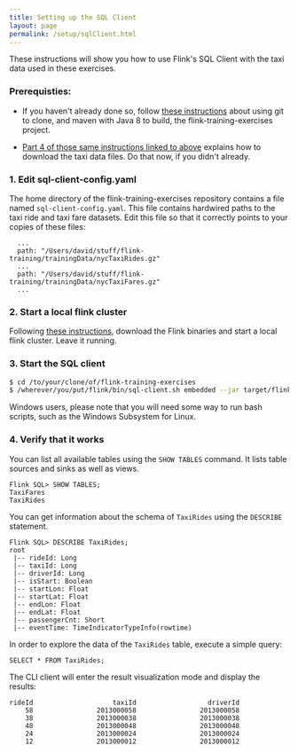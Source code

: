 ```yaml
---
title: Setting up the SQL Client
layout: page
permalink: /setup/sqlClient.html
---
```


These instructions will show you how to use Flink's SQL Client with the taxi data used in these exercises.

### Prerequisties:

* If you haven't already done so, follow [these instructions]({{site.baseurl}}/devEnvSetup.html) about using git to clone, and maven with Java 8 to build, the flink-training-exercises project.

* [Part 4 of those same instructions linked to above]({{site.baseurl}}/devEnvSetup.html) explains how to download the taxi data files. Do that now, if you didn't already.

### 1. Edit sql-client-config.yaml

The home directory of the flink-training-exercises repository contains a file named `sql-client-config.yaml`. This file contains hardwired paths to the taxi ride and taxi fare datasets. Edit this file so that it correctly points to your copies of these files:

      ...
      path: "/Users/david/stuff/flink-training/trainingData/nycTaxiRides.gz"
      ...
      path: "/Users/david/stuff/flink-training/trainingData/nycTaxiFares.gz"
      ...

### 2. Start a local flink cluster

Following [these instructions]({{site.baseurl}}/setup/localCluster.html), download the Flink binaries and start a local flink cluster. Leave it running.

### 3. Start the SQL client

~~~bash
$ cd /to/your/clone/of/flink-training-exercises
$ /wherever/you/put/flink/bin/sql-client.sh embedded --jar target/flink-training-exercises-2.5.2.jar -e sql-client-config.yaml
~~~

<div class="alert alert-info">
Windows users, please note that you will need some way to run bash scripts, such as the Windows Subsystem for Linux.
</div>

### 4. Verify that it works

You can list all available tables using the `SHOW TABLES` command. It lists table sources and sinks as well as views.

    Flink SQL> SHOW TABLES;
	TaxiFares
    TaxiRides

You can get information about the schema of `TaxiRides` using the `DESCRIBE` statement.

    Flink SQL> DESCRIBE TaxiRides;
    root
     |-- rideId: Long
     |-- taxiId: Long
     |-- driverId: Long
     |-- isStart: Boolean
     |-- startLon: Float
     |-- startLat: Float
     |-- endLon: Float
     |-- endLat: Float
     |-- passengerCnt: Short
     |-- eventTime: TimeIndicatorTypeInfo(rowtime)

In order to explore the data of the `TaxiRides` table, execute a simple query:

    SELECT * FROM TaxiRides;

The CLI client will enter the result visualization mode and display the results:

    rideId                    taxiId                  driverId
        58                2013000058                2013000058
        38                2013000038                2013000038
        48                2013000048                2013000048
        24                2013000024                2013000024
        12                2013000012                2013000012
